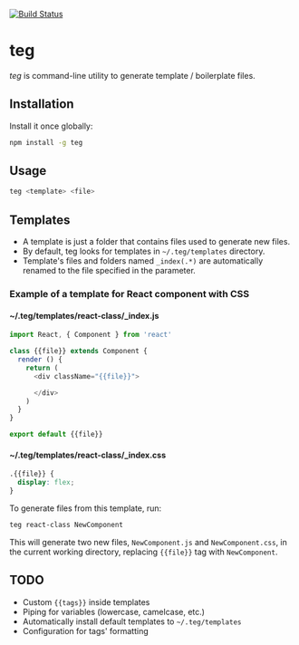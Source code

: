 [![Build Status](https://travis-ci.org/tu4mo/teg.svg?branch=master)](https://travis-ci.org/tu4mo/teg)

# teg

*teg* is command-line utility to generate template / boilerplate files.

## Installation

Install it once globally:

```sh
npm install -g teg
```

## Usage

```sh
teg <template> <file>
```

## Templates

* A template is just a folder that contains files used to generate new files.
* By default, teg looks for templates in `~/.teg/templates` directory.
* Template's files and folders named `_index(.*)` are automatically renamed to the file specified in the <file> parameter.

### Example of a template for React component with CSS

#### ~/.teg/templates/react-class/\_index.js

```javascript
import React, { Component } from 'react'

class {{file}} extends Component {
  render () {
    return (
      <div className="{{file}}">

      </div>
    )
  }
}

export default {{file}}
```

#### ~/.teg/templates/react-class/\_index.css

```css
.{{file}} {
  display: flex;
}
```

To generate files from this template, run:

```sh
teg react-class NewComponent
```

This will generate two new files, `NewComponent.js` and `NewComponent.css`, in the current working directory, replacing `{{file}}` tag with `NewComponent`.

## TODO

* Custom `{{tags}}` inside templates
* Piping for variables (lowercase, camelcase, etc.)
* Automatically install default templates to `~/.teg/templates`
* Configuration for tags' formatting
